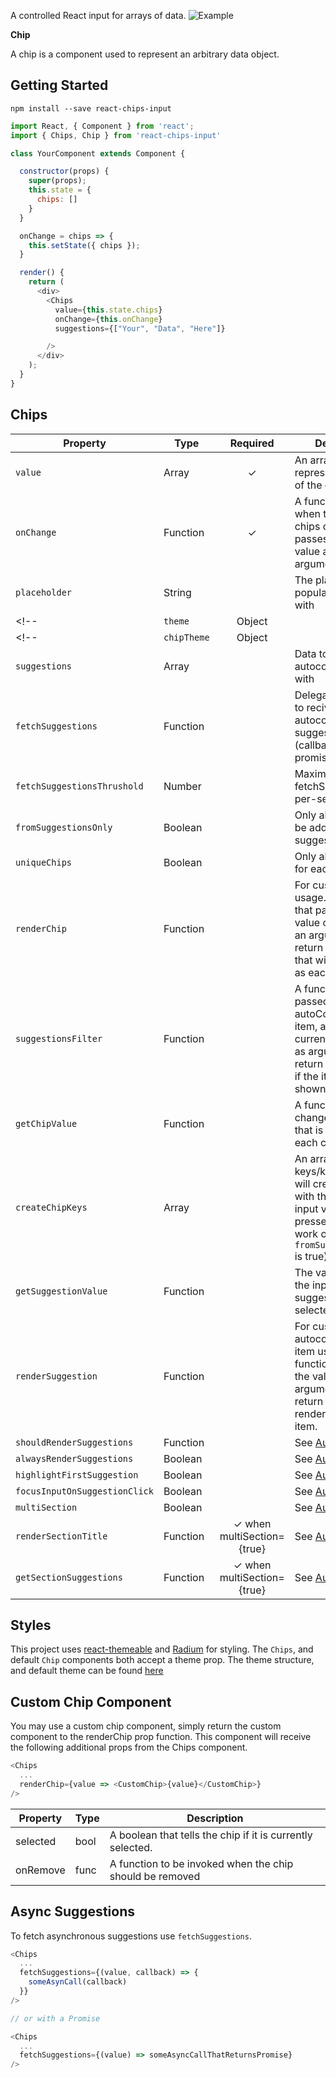 <!-- # React Chips [![npm package](https://img.shields.io/npm/v/react-chips.svg?style=flat-square)](https://www.npmjs.org/package/react-chips) [![Build Status](https://img.shields.io/circleci/project/github/gregchamberlain/react-chips/master.svg?style=flat-square)](https://circleci.com/gh/gregchamberlain/react-chips) -->

A controlled React input for arrays of data.
![Example](assets/example.gif)

**Chip**

A chip is a component used to represent an arbitrary data object.


## Getting Started

```
npm install --save react-chips-input
```

```js
import React, { Component } from 'react';
import { Chips, Chip } from 'react-chips-input'

class YourComponent extends Component {

  constructor(props) {
    super(props);
    this.state = {
      chips: []
    }
  }

  onChange = chips => {
    this.setState({ chips });
  }

  render() {
    return (
      <div>
        <Chips
          value={this.state.chips}
          onChange={this.onChange}
          suggestions={["Your", "Data", "Here"]}

        />
      </div>
    );
  }
}
```

## Chips

|Property|Type|Required|Description|
|--------|----|:-----:|-----------|
|`value`|Array|✓|An array of data that represents the value of the chips|
|`onChange`|Function|✓|A function called when the value of chips changes, passes the chips value as an argument.|
|`placeholder`|String||The placeholder to populate the input with|
<!-- |`theme`|Object||A [react-themeable](https://github.com/markdalgleish/react-themeable) theme| -->
<!-- |`chipTheme`|Object|| A [react-themeable](https://github.com/markdalgleish/react-themeable) theme that will override the default chip theme,  -->
|`suggestions`|Array||Data to fill the autocomplete list with|
|`fetchSuggestions`|Function|| Delegate expecting to recive autocomplete suggestions (callback or promise)|
|`fetchSuggestionsThrushold`|Number|| Maximum calls to fetchSuggestions per-second |
|`fromSuggestionsOnly`|Boolean||Only allow chips to be added from the suggestions list|
|`uniqueChips`|Boolean||Only allow one chip for each object|
|`renderChip`|Function||For custom chip usage. A function that passes the value of the chip as an argument, must return an element that will be rendered as each chip.|
|`suggestionsFilter`|Function||A function that is passed an autoCompleteData item, and the current input value as arguments. Must return a boolean for if the item should be shown.|
|`getChipValue`|Function||A function used to change the value that is passed into each chip.|
|`createChipKeys`|Array||An array of keys/keyCodes that will create a chip with the current input value when pressed. (Will not work of `fromSuggestionsOnly` is true).|
|`getSuggestionValue`|Function||The value to show in the input when a suggestion is selected|
|`renderSuggestion`|Function||For custom autocomplete list item usage. A function that passes the value as an argument, must return an element to render for each list item.|
|`shouldRenderSuggestions`|Function||See [AutoSuggest](https://github.com/moroshko/react-autosuggest#shouldRenderSuggestionsProp)|
|`alwaysRenderSuggestions`|Boolean||See [AutoSuggest](https://github.com/moroshko/react-autosuggest#alwaysRenderSuggestionsProp)|
|`highlightFirstSuggestion`|Boolean||See [AutoSuggest](https://github.com/moroshko/react-autosuggest#focusFirstSuggestionProp)|
|`focusInputOnSuggestionClick`|Boolean||See [AutoSuggest](https://github.com/moroshko/react-autosuggest#focusInputOnSuggestionClickProp)|
|`multiSection`|Boolean||See [AutoSuggest](https://github.com/moroshko/react-autosuggest#multiSectionProp)|
|`renderSectionTitle`|Function|✓ when multiSection={true}|See [AutoSuggest](https://github.com/moroshko/react-autosuggest#renderSectionTitleProp)|
|`getSectionSuggestions`|Function|✓ when multiSection={true}|See [AutoSuggest](https://github.com/moroshko/react-autosuggest#getSectionSuggestionsProp)|

## Styles

This project uses [react-themeable](https://github.com/markdalgleish/react-themeable) and  [Radium](http://stack.formidable.com/radium/) for styling. The `Chips`, and default `Chip` components both accept a theme prop. The theme structure, and default theme can be found [here](src/theme.js)

## Custom Chip Component
You may use a custom chip component, simply return the custom component to the renderChip prop function. This component will receive the following additional props from the Chips component.

```js
<Chips
  ...
  renderChip={value => <CustomChip>{value}</CustomChip>}
/>
```

|Property|Type|Description|
|--------|----|-----------|
|selected|bool|A boolean that tells the chip if it is currently selected.|
|onRemove|func|A function to be invoked when the chip should be removed|

## Async Suggestions
To fetch asynchronous suggestions use `fetchSuggestions`.

```js
<Chips
  ...
  fetchSuggestions={(value, callback) => {
    someAsynCall(callback)
  }}
/>

// or with a Promise

<Chips
  ...
  fetchSuggestions={(value) => someAsyncCallThatReturnsPromise}
/>
```